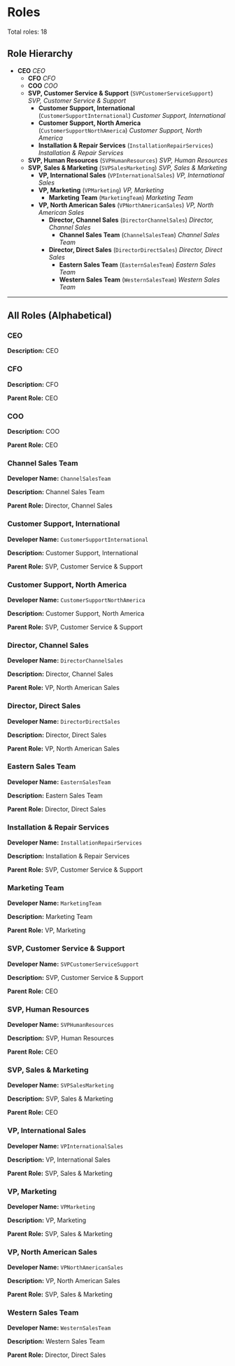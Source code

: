 # Roles

Total roles: 18

## Role Hierarchy

- **CEO**
  *CEO*
  - **CFO**
    *CFO*
  - **COO**
    *COO*
  - **SVP, Customer Service & Support** (`SVPCustomerServiceSupport`)
    *SVP, Customer Service & Support*
    - **Customer Support, International** (`CustomerSupportInternational`)
      *Customer Support, International*
    - **Customer Support, North America** (`CustomerSupportNorthAmerica`)
      *Customer Support, North America*
    - **Installation & Repair Services** (`InstallationRepairServices`)
      *Installation & Repair Services*
  - **SVP, Human Resources** (`SVPHumanResources`)
    *SVP, Human Resources*
  - **SVP, Sales & Marketing** (`SVPSalesMarketing`)
    *SVP, Sales & Marketing*
    - **VP, International Sales** (`VPInternationalSales`)
      *VP, International Sales*
    - **VP, Marketing** (`VPMarketing`)
      *VP, Marketing*
      - **Marketing Team** (`MarketingTeam`)
        *Marketing Team*
    - **VP, North American Sales** (`VPNorthAmericanSales`)
      *VP, North American Sales*
      - **Director, Channel Sales** (`DirectorChannelSales`)
        *Director, Channel Sales*
        - **Channel Sales Team** (`ChannelSalesTeam`)
          *Channel Sales Team*
      - **Director, Direct Sales** (`DirectorDirectSales`)
        *Director, Direct Sales*
        - **Eastern Sales Team** (`EasternSalesTeam`)
          *Eastern Sales Team*
        - **Western Sales Team** (`WesternSalesTeam`)
          *Western Sales Team*

---

## All Roles (Alphabetical)

### CEO

**Description:** CEO

### CFO

**Description:** CFO

**Parent Role:** CEO

### COO

**Description:** COO

**Parent Role:** CEO

### Channel Sales Team

**Developer Name:** `ChannelSalesTeam`

**Description:** Channel Sales Team

**Parent Role:** Director, Channel Sales

### Customer Support, International

**Developer Name:** `CustomerSupportInternational`

**Description:** Customer Support, International

**Parent Role:** SVP, Customer Service & Support

### Customer Support, North America

**Developer Name:** `CustomerSupportNorthAmerica`

**Description:** Customer Support, North America

**Parent Role:** SVP, Customer Service & Support

### Director, Channel Sales

**Developer Name:** `DirectorChannelSales`

**Description:** Director, Channel Sales

**Parent Role:** VP, North American Sales

### Director, Direct Sales

**Developer Name:** `DirectorDirectSales`

**Description:** Director, Direct Sales

**Parent Role:** VP, North American Sales

### Eastern Sales Team

**Developer Name:** `EasternSalesTeam`

**Description:** Eastern Sales Team

**Parent Role:** Director, Direct Sales

### Installation & Repair Services

**Developer Name:** `InstallationRepairServices`

**Description:** Installation & Repair Services

**Parent Role:** SVP, Customer Service & Support

### Marketing Team

**Developer Name:** `MarketingTeam`

**Description:** Marketing Team

**Parent Role:** VP, Marketing

### SVP, Customer Service & Support

**Developer Name:** `SVPCustomerServiceSupport`

**Description:** SVP, Customer Service & Support

**Parent Role:** CEO

### SVP, Human Resources

**Developer Name:** `SVPHumanResources`

**Description:** SVP, Human Resources

**Parent Role:** CEO

### SVP, Sales & Marketing

**Developer Name:** `SVPSalesMarketing`

**Description:** SVP, Sales & Marketing

**Parent Role:** CEO

### VP, International Sales

**Developer Name:** `VPInternationalSales`

**Description:** VP, International Sales

**Parent Role:** SVP, Sales & Marketing

### VP, Marketing

**Developer Name:** `VPMarketing`

**Description:** VP, Marketing

**Parent Role:** SVP, Sales & Marketing

### VP, North American Sales

**Developer Name:** `VPNorthAmericanSales`

**Description:** VP, North American Sales

**Parent Role:** SVP, Sales & Marketing

### Western Sales Team

**Developer Name:** `WesternSalesTeam`

**Description:** Western Sales Team

**Parent Role:** Director, Direct Sales

